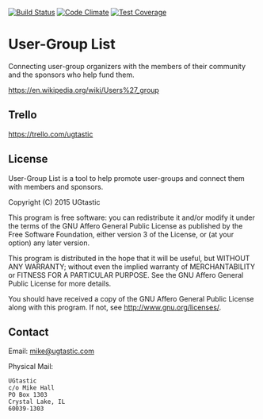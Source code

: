 [![Build Status](https://semaphoreapp.com/api/v1/projects/5912e573-f3ac-40e1-b3f5-e0f123c38249/325043/badge.png)](https://semaphoreapp.com/just3ws/uglst--2)
[![Code Climate](https://codeclimate.com/github/ugtastic/uglst/badges/gpa.svg)](https://codeclimate.com/github/ugtastic/uglst)
[![Test Coverage](https://codeclimate.com/github/ugtastic/uglst/badges/coverage.svg)](https://codeclimate.com/github/ugtastic/uglst)

# User-Group List

Connecting user-group organizers with the members of their community and the sponsors who help fund them.

https://en.wikipedia.org/wiki/Users%27_group


## Trello

https://trello.com/ugtastic

## License

User-Group List is a tool to help promote user-groups and connect them with members and sponsors.

Copyright (C) 2015 UGtastic

This program is free software: you can redistribute it and/or modify
it under the terms of the GNU Affero General Public License as
published by the Free Software Foundation, either version 3 of the
License, or (at your option) any later version.

This program is distributed in the hope that it will be useful,
but WITHOUT ANY WARRANTY; without even the implied warranty of
MERCHANTABILITY or FITNESS FOR A PARTICULAR PURPOSE.  See the
GNU Affero General Public License for more details.

You should have received a copy of the GNU Affero General Public License
along with this program.  If not, see <http://www.gnu.org/licenses/>.

## Contact

Email: mike@ugtastic.com

Physical Mail:

    UGtastic
    c/o Mike Hall
    PO Box 1303
    Crystal Lake, IL
    60039-1303

